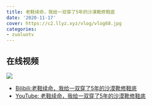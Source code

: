 ```yaml
---
title: 老鞋续命，我给一双穿了5年的沙漠靴修鞋底
date: '2020-11-17'
cover: https://c2.llyz.xyz/vlog/vlog68.jpg
categories:
- zuoluotv
---
```


## 在线视频

![](https://c2.llyz.xyz/vlog/vlog68.jpg)

- [Bilibili:老鞋续命，我给一双穿了5年的沙漠靴修鞋底](https://www.bilibili.com/video/BV1wi4y1j7gQ)
- [YouTube: 老鞋续命，我给一双穿了5年的沙漠靴修鞋底](https://www.youtube.com/watch?v=V-jAHBQMIEU)
